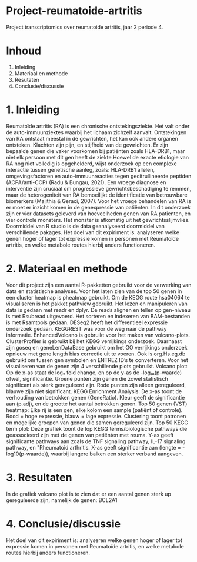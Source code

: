 # Project-reumatoide-artritis
Project transcriptomics over reumatoide artritis, jaar 2 periode 4.

# Inhoud
1. Inleiding
2. Materiaal en methode
3. Resutaten
4. Conclusie/discussie

# 1. Inleiding
Reumatoïde artritis (RA) is een chronische ontstekingsziekte. Het valt onder de auto-immuunziektes waarbij het lichaam zichzelf aanvalt. Ontstekingen van RA ontstaat meestal in de gewrichten, het kan ook andere organen ontsteken. Klachten zijn pijn, en stijfheid van de gewrichten. Er zijn bepaalde genen die vaker voorkomen bij patiënten zoals HLA-DRB1, maar niet elk persoon met dit gen heeft de ziekte.Hoewel de exacte etiologie van RA nog niet volledig is opgehelderd, wijst onderzoek op een complexe interactie tussen genetische aanleg, zoals: HLA-DRB1 allelen, omgevingsfactoren en auto-immuunreacties tegen gecitrullineerde peptiden (ACPA/anti-CCP) (Radu & Bungau, 2021). Een vroege diagnose en interventie zijn cruciaal om progressieve gewrichtsbeschadiging te remmen, maar de heterogeniteit van RA bemoeilijkt de identificatie van betrouwbare biomerkers (Majithia & Geraci, 2007). 
Voor het vroege behandelen van RA is er moet er inzicht komen in de genexpressie van patiënten. In dit onderzoek zijn er vier datasets geleverd van hoeveelheden genen van RA patienten, en vier controle monsters. Het monster is afkomstig uit het gewrichtsslijmvlies. Doormiddel van R studio is de data geanalyseerd doormiddel van verschillende pakages. Het doel van dit expiriment is: analyseren welke genen hoger of lager tot expressie komen in personen met Reumatoïde artritis, en welke metabole routes hierbij anders functioneren. 

# 2. Materiaal en methode
Voor dit project zijn een aantal R-pakketten gebruikt voor de verwerking van data en statistische analyses. Voor het laten zien van de top 50 genen in een cluster heatmap is pheatmap gebruikt. Om de KEGG route hsa04064 te visualiseren is het pakket pathview gebruikt. Het lezen en manipuleren van data is gedaan met readr en dplyr. De reads alignen en tellen op gen-niveau is met Rsubread uitgevoerd. Het sorteren en indexeren van BAM-bestanden is met Rsamtools gedaan. DESeq2 heeft het differentieel expressie onderzoek gedaan. KEGGREST was voor de weg naar de pathway informatie. EnhancedVolcano is gebruikt voor het maken van volcano-plots. ClusterProfiler is gebruikt bij het KEGG verrijkings onderzoek. Daarnaast zijn goseq en geneLenDataBase gebruikt om het GO verrijkings onderzoek opnieuw met gene length bias correctie uit te voeren. Ook is org.Hs.eg.db gebruikt om tussen gen symbolen en ENTREZ ID’s te converteren.
Voor het visualiseren van de genen zijn 4 verschillende plots gebruikt. Volcano plot: Op de x-as staat de log₂ fold change, en op de y-as de -log₁₀(p-waarde) ofwel, significantie. Groene punten zijn genen die zowel statistisch significant als sterk gereguleerd zijn. Rode punten zijn alleen gereguleerd, blauwe zijn niet significant. KEGG Enrichment Analysis: De x-as toont de verhouding van betrokken genen (GeneRatio). Kleur geeft de significantie aan (p.adj), en de grootte het aantal betrokken genen. Top 50 genen (VST) heatmap: Elke rij is een gen, elke kolom een sample (patiënt of controle). Rood = hoge expressie, blauw = lage expressie.
Clustering toont patronen en mogelijke groepen van genen die samen gereguleerd zijn. 
Top 50 KEGG term plot: Deze grafiek toont de top KEGG terms/biologische pathways die geassocieerd zijn met de genen van patiënten met reuma. Y-as geeft significante pathways aan zoals de TNF signaling pathway, IL-17 signaling pathway, en "Rheumatoid arthritis. X-as geeft significantie aan (lengte = -log10(p-waarde)), waarbij langere balken een sterker verband aangeven. 

# 3. Resultaten
In de grafiek volcano plot is te zien dat er een aantal genen sterk up gereguleerde zijn, namelijk de genen: BCL2A1 

# 4. Conclusie/discussie
Het doel van dit expiriment is: analyseren welke genen hoger of lager tot expressie komen in personen met Reumatoïde artritis, en welke metabole routes hierbij anders functioneren.




